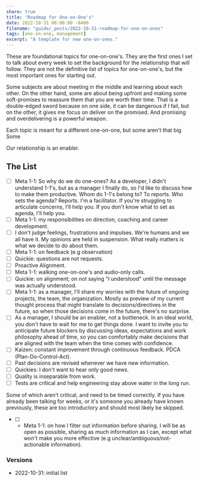```yaml
---
share: true
title: "Roadmap for One-on-One's"
date: 2022-10-31 06:00:00 -0400
filename: "guide/_posts/2022-10-31-roadmap-for-one-on-ones"
tags: [one-on-one, management]
excerpt: "A template for new one-on-ones."
---
```


These are foundational topics for one-on-one's. They are the first ones I set to talk about every week to set the background for the relationship that will follow. They are not the definitive list of topics for one-on-one's, but the most important ones for starting out.

Some subjects are about meeting in the middle and learning about each other. On the other hand, some are about being upfront and making some soft-promises to reassure them that you are worth their time. That is a double-edged sword because on one side, it can be dangerous if I fail, but on the other, it gives me focus on deliver on the promised. And promising and overdelivering is a powerful weapon.

Each topic is meant for a different one-on-one, but some aren't that big Some

Our relationship is an enabler.

## The List

- [ ] Meta 1-1: So why do we do one-ones? As a developer, I didn't understand 1-1's, but as a manager I finally do, so I'd like to discuss how to make them productive. Whom do 1-1's belong to? To reports. Who sets the agenda? Reports. I'm a facilitator. If you're struggling to articulate concerns, I'll help you. If you don't know what to set as agenda, I'll help you.
- [ ] Meta 1-1: my responsibilities on direction, coaching and career development.
- [ ] I don't judge feelings, frustrations and impulses. We're humans and we all have it. My opinions are held in suspension. What really matters is what we decide to do about them.
- [ ] Meta 1-1: on feedback (e.g observation)
- [ ] Quickie: questions are not requests.
- [ ] Proactive Alignment.
- [ ] Meta 1-1: walking one-on-one's and audio-only calls.
- [ ] Quickie: on alignment; on not saying "I understood" until the message was actually understood.
- [ ] Meta 1-1: as a manager, I'll share my worries with the future of ongoing projects, the team, the organization. Mostly as preview of my current thought process that might translate to decisions/directives in the future, so when those decisions come in the future, there's no surprise.
- [ ] As a manager, I should be an enabler, not a bottleneck. In an ideal world, you don't have to wait for me to get things done. I want to invite you to anticipate future blockers by discussing ideas, expectations and work philosophy ahead of time, so you can comfortably make decisions that are aligned with the team when the time comes with confidence.
- [ ] Kaizen: constant improvement through continuous feedback. PDCA (Plan-Do-Control-Act).
- [ ] Past decisions are revised whenever we have new information.
- [ ] Quickies: I don't want to hear only good news.
- [ ] Quality is inseparable from work.
- [ ] Tests are critical and help engineering stay above water in the long run.

Some of which aren't critical, and need to be timed correctly. If you have already been talking for weeks, or it's someone you already have known previously, these are too introductory and should most likely be skipped.

- [ ] - Meta 1-1: on how I filter out information before sharing. I will be as open as possible, sharing as much information as I can, except what won't make you more effective (e.g unclear/ambiguous/not-actionable information).


### Versions

- 2022-10-31: initial list
